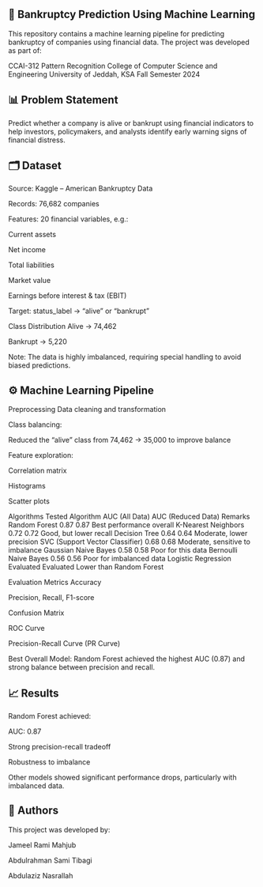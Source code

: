 ## 🚀 Bankruptcy Prediction Using Machine Learning
This repository contains a machine learning pipeline for predicting bankruptcy of companies using financial data. The project was developed as part of:

CCAI-312 Pattern Recognition
College of Computer Science and Engineering
University of Jeddah, KSA
Fall Semester 2024

## 📊 Problem Statement
Predict whether a company is alive or bankrupt using financial indicators to help investors, policymakers, and analysts identify early warning signs of financial distress.

## 🗂 Dataset
Source: Kaggle – American Bankruptcy Data

Records: 76,682 companies

Features: 20 financial variables, e.g.:

Current assets

Net income

Total liabilities

Market value

Earnings before interest & tax (EBIT)

Target: status_label → “alive” or “bankrupt”

Class Distribution
Alive → 74,462

Bankrupt → 5,220

Note: The data is highly imbalanced, requiring special handling to avoid biased predictions.

## ⚙️ Machine Learning Pipeline
Preprocessing
Data cleaning and transformation

Class balancing:

Reduced the “alive” class from 74,462 → 35,000 to improve balance

Feature exploration:

Correlation matrix

Histograms

Scatter plots

Algorithms Tested
Algorithm	AUC (All Data)	AUC (Reduced Data)	Remarks
Random Forest	0.87	0.87	Best performance overall
K-Nearest Neighbors	0.72	0.72	Good, but lower recall
Decision Tree	0.64	0.64	Moderate, lower precision
SVC (Support Vector Classifier)	0.68	0.68	Moderate, sensitive to imbalance
Gaussian Naive Bayes	0.58	0.58	Poor for this data
Bernoulli Naive Bayes	0.56	0.56	Poor for imbalanced data
Logistic Regression	Evaluated	Evaluated	Lower than Random Forest

Evaluation Metrics
Accuracy

Precision, Recall, F1-score

Confusion Matrix

ROC Curve

Precision-Recall Curve (PR Curve)

Best Overall Model: Random Forest achieved the highest AUC (0.87) and strong balance between precision and recall.

## 📈 Results
Random Forest achieved:

AUC: 0.87

Strong precision-recall tradeoff

Robustness to imbalance

Other models showed significant performance drops, particularly with imbalanced data.

## 👥 Authors
This project was developed by:

Jameel Rami Mahjub

Abdulrahman Sami Tibagi

Abdulaziz Nasrallah

